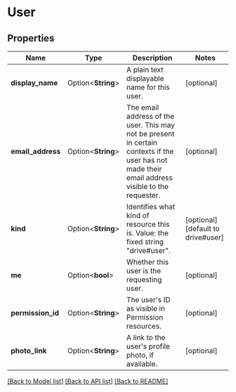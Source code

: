 # User

## Properties

Name | Type | Description | Notes
------------ | ------------- | ------------- | -------------
**display_name** | Option<**String**> | A plain text displayable name for this user. | [optional]
**email_address** | Option<**String**> | The email address of the user. This may not be present in certain contexts if the user has not made their email address visible to the requester. | [optional]
**kind** | Option<**String**> | Identifies what kind of resource this is. Value: the fixed string \"drive#user\". | [optional][default to drive#user]
**me** | Option<**bool**> | Whether this user is the requesting user. | [optional]
**permission_id** | Option<**String**> | The user's ID as visible in Permission resources. | [optional]
**photo_link** | Option<**String**> | A link to the user's profile photo, if available. | [optional]

[[Back to Model list]](../README.md#documentation-for-models) [[Back to API list]](../README.md#documentation-for-api-endpoints) [[Back to README]](../README.md)


